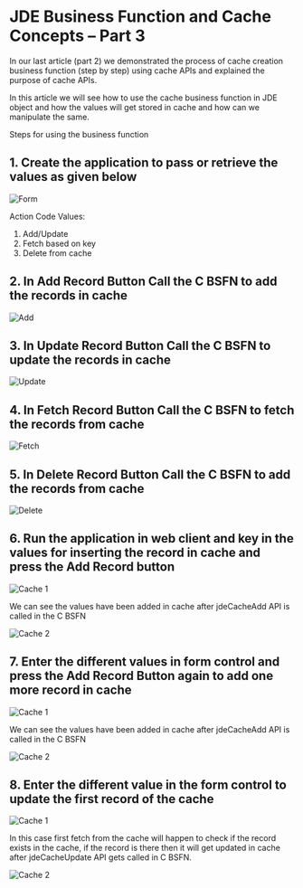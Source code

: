 # JDE Business Function and Cache Concepts – Part 3 

In our last article (part 2) we demonstrated the process of cache creation business function (step by step) using cache APIs and explained the purpose of cache APIs.

In this article we will see how to use the cache business function in JDE object and how the values will get stored in cache and how can we manipulate the same.  

Steps for using the business function

## 1. Create the application to pass or retrieve the values as given below

![Form](https://raw.githubusercontent.com/GiovaniPM/DMNTests/main/Courses/JDE%20Cache/0mplafhi.bmp)

Action Code Values:

1. Add/Update
2. Fetch based on key
3. Delete from cache

## 2. In Add Record Button Call the C BSFN to add the records in cache

![Add](https://raw.githubusercontent.com/GiovaniPM/DMNTests/main/Courses/JDE%20Cache/8drx92cw.bmp)

## 3. In Update Record Button Call the C BSFN to update the records in cache

![Update](https://raw.githubusercontent.com/GiovaniPM/DMNTests/main/Courses/JDE%20Cache/2pn6zl49.bmp)

## 4. In Fetch Record Button Call the C BSFN to fetch the records from cache

![Fetch](https://raw.githubusercontent.com/GiovaniPM/DMNTests/main/Courses/JDE%20Cache/j3smdgc5.bmp)

## 5. In Delete Record Button Call the C BSFN to add the records from cache

![Delete](https://raw.githubusercontent.com/GiovaniPM/DMNTests/main/Courses/JDE%20Cache/3d7isns2.bmp)

## 6. Run the application in web client and key in the values for inserting the record in cache and press the Add Record button

![Cache 1](https://raw.githubusercontent.com/GiovaniPM/DMNTests/main/Courses/JDE%20Cache/jvj2l6rd.bmp)

We can see the values have been added in cache after jdeCacheAdd API is called in the C BSFN

![Cache 2](https://raw.githubusercontent.com/GiovaniPM/DMNTests/main/Courses/JDE%20Cache/zko0oi6b.bmp)

## 7. Enter the different values in form control and press the Add Record Button again to add one more record in cache

![Cache 1](https://raw.githubusercontent.com/GiovaniPM/DMNTests/main/Courses/JDE%20Cache/km5eqe6h.bmp)

We can see the values have been added in cache after jdeCacheAdd API is called in the C BSFN

![Cache 2](https://raw.githubusercontent.com/GiovaniPM/DMNTests/main/Courses/JDE%20Cache/rfuf4bqx.bmp)

## 8. Enter the different value in the form control to update the first record of the cache

![Cache 1](https://raw.githubusercontent.com/GiovaniPM/DMNTests/main/Courses/JDE%20Cache/cs7m54me.bmp)

In this case first fetch from the cache will happen to check if the record exists in the cache, if the record is there then it will get updated in cache after jdeCacheUpdate API gets called in C BSFN.

![Cache 2](https://raw.githubusercontent.com/GiovaniPM/DMNTests/main/Courses/JDE%20Cache/dazv4f1b.bmp)

